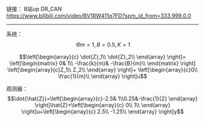 链接：
B站up DR_CAN  
https://www.bilibili.com/video/BV1RW411q7FD?spm_id_from=333.999.0.0    

---

系统：
$$令m=1,   B=0.5,    K=1$$

$$\left[\begin{array}{c} \dot{Z}_1\\ \dot{Z}_2\\
\end{array} \right]= \left[\begin{matrix}
0& 1\\ -\frac{k}{m}& -\frac{B}{m}\\ \end{matrix} \right]
\left[\begin{array}{c}Z_1\\ Z_2\\ \end{array} \right]+
\left[\begin{array}{c}0\\ \frac{1}{m}\\ \end{array} \right]u$$

观测器：
$$\dot{\hat{Z}}=\left[\begin{array}{c}-2.5& 1\\0.25&-\frac{1}{2}
 \end{array} \right]\hat{Z}+\left[\begin{array}{c}
0\\ 1\\ \end{array} \right]u+\left[\begin{array}{c}
2.5\\ -1.25\\ \end{array} \right]y$$
